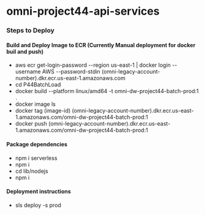 # omni-project44-api-services

### Steps to Deploy
#### Build and Deploy Image to ECR (Currently Manual deployment for docker buil and push)
* aws ecr get-login-password --region us-east-1 | docker login --username AWS --password-stdin (omni-legacy-account-number).dkr.ecr.us-east-1.amazonaws.com
* cd P44BatchLoad
* docker build --platform linux/amd64 -t omni-dw-project44-batch-prod:1 .
* docker image ls
* docker tag (image-id) (omni-legacy-account-number).dkr.ecr.us-east-1.amazonaws.com/omni-dw-project44-batch-prod:1
* docker push (omni-legacy-account-number).dkr.ecr.us-east-1.amazonaws.com/omni-dw-project44-batch-prod:1


#### Package dependencies 
* npm i serverless
* npm i
* cd lib/nodejs
* npm i

#### Deployment instructions 
* sls deploy -s prod